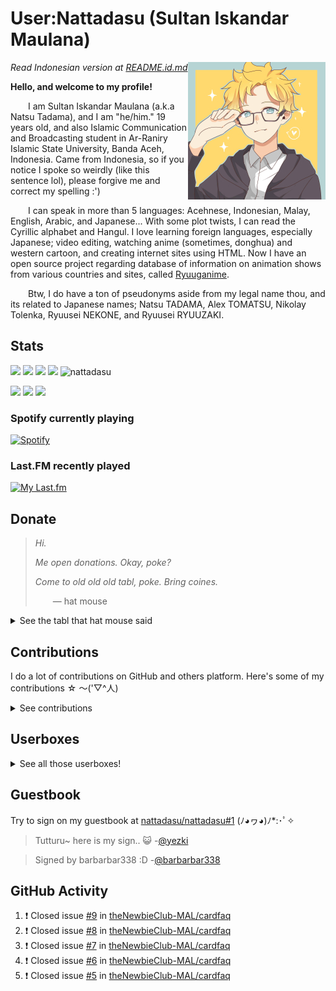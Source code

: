 # User:Nattadasu (Sultan Iskandar Maulana)

<img src="https://raw.githubusercontent.com/nattadasu/Personal/master/assets/readmeAssets/natsuTadamaGlasses.jpg" align="right">

*Read Indonesian version at [README.id.md](https://github.com/nattadasu/nattadasu/blob/master/README.id.md)*

**Hello, and welcome to my profile!**

  I am Sultan Iskandar Maulana (a.k.a Natsu Tadama), and I am "he/him." 19 years old, and also Islamic Communication and Broadcasting student in Ar-Raniry Islamic State University, Banda Aceh, Indonesia. Came from Indonesia, so if you notice I spoke so weirdly (like this sentence lol), please forgive me and correct my spelling :')

  I can speak in more than 5 languages: Acehnese, Indonesian, Malay, English, Arabic, and Japanese... With some plot twists, I can read the Cyrillic alphabet and Hangul. I love learning foreign languages, especially Japanese; video editing, watching anime (sometimes, donghua) and western cartoon, and creating internet sites using HTML. Now I have an open source project regarding database of information on animation shows from various countries and sites, called [Ryuuganime](https://github.com/ryuuganime).

  Btw, I do have a ton of pseudonyms aside from my legal name thou, and its related to Japanese names; Natsu TADAMA, Alex TOMATSU, Nikolay Tolenka, Ryuusei NEKONE, and Ryuusei RYUUZAKI.


## Stats

[![](https://img.shields.io/badge/HTML-277%20commits-orange.svg)](https://sourcerer.io/nattadasu) [![](https://img.shields.io/badge/CSS-33%20commits-orange.svg)](https://sourcerer.io/nattadasu) [![](https://img.shields.io/badge/JavaScript-27%20commits-orange.svg)](https://sourcerer.io/nattadasu) [![](https://img.shields.io/badge/TypeScript-18%20commits-orange.svg)](https://sourcerer.io/nattadasu) <img src="https://komarev.com/ghpvc/?username=nattadasu" alt="nattadasu" />

![](https://githubstats.nattadeploy.my.id/api?username=nattadasu&show_icons=true) ![](https://githubstats.nattadeploy.my.id/api/top-langs/?username=nattadasu&layout=compact&langs_count=8) [![](https://raw.githubusercontent.com/nattadasu/github-stats/master/generated/languages.svg)](https://github.com/jstrieb/github-stats)

### Spotify currently playing
[![Spotify](https://spotify.nattadeploy.my.id/api/spotify)](https://open.spotify.com/user/nattadasu)

### Last&period;FM recently played
[![My Last.fm](https://lastfm.nattadeploy.my.id/api?user=nattadasu)](https://www.last.fm/user/nattadasu)

## Donate

> *Hi.*
>
> *Me open donations. Okay, poke?*
>
> *Come to old old old tabl, poke. Bring coines.*
>
>   — hat mouse
<details><summary>See the tabl that hat mouse said</summary>
<table>
<tbody>
<tr>
<td>DANA</td>
<td>085155315151</td>
</tr>
<tr>
<td>DOKU</td>
<td>1674820339</td>
</tr>
<tr>
<td>GO-PAY</td>
<td>085155315151</td>
</tr>
<tr>
<td>i.saku/Indomaret</td>
<td>085155315151</td>
</tr>
<tr>
<td>LinkAja</td>
<td>085155315151</td>
</tr>
<tr>
<td>OVO</td>
<td>085155315151</td>
</tr>
<tr>
<td>Sakuku</td>
<td>085155315151</td>
</tr>
<tr>
<td>Triv</td>
<td>085155315151</td>
</tr>
<tr>
<td>PayPal</td>
<td><a href="https://paypal.me/nattadasu">https://paypal.me/nattadasu</a></td>
</tr>
<tr>
<td>Yandex.Money</td>
<td><a href="https://money.yandex.ru/to/4100115392446184">https://money.yandex.ru/to/4100115392446184</a></td>
</tr>
<tr>
<td>Ko-Fi</td>
<td><a href="https://ko-fi.com/nattadasu">https://ko-fi.com/nattadasu</a></td>
</tr>
<tr>
<td>LiberePay</td>
<td><a href="https://liberapay.com/nattadasu">https://liberapay.com/nattadasu</a></td>
</tr>
<tr>
<td>Trakteer</td>
<td><a href="https://trakteer.id/nattadasu">https://trakteer.id/nattadasu</a></td>
</tr>
<tr>
<td>Bitcoin</td>
<td><code>33aBQqbMiuk53nKpZDC2dFBWKMwrbPNWcf</code></td>
</tr>
<tr>
<td>Ethereum</td>
<td><code>0x58d6f6c0b36ed033140801886d65a22899279110</code></td>
</tr>
<tr>
<td>Litecoin</td>
<td><code>MUGoxUc6PPUwMimNeM6RxPqb2uSPx9WgwS</code></td>
</tr>
<tr>
<td>Basic Auth. Token (BAT)</td>
<td><code>0x3E98817d5B4BB88C067b91Ae6Ebd6Bbf81d0D4BF</code></td>
</tr>
<tr>
<td>DASH</td>
<td><code>7a2WRBe3epDTadRKYpQtPjAdaW2HNMseqr</code></td>
</tr>
<tr>
<td>Ripple</td>
<td><code>rJc5d48m2pDdfurDaemUZT2J18RPcbtPGF</code> tag:<code>195482</code></td>
</tr>
</tbody>
</table>
</details>

## Contributions

I do a lot of contributions on GitHub and others platform. Here's some of my contributions ☆ ～('▽^人)
<details><summary>See contributions</summary>
  
### Ryuuganime

[![](https://githubstats.nattadeploy.my.id/api/pin/?username=ryuuganime&repo=Ryuuganime)](https://github.com/ryuuganime/Ryuuganime) [![](https://githubstats.nattadeploy.my.id/api/pin/?username=ryuuganime&repo=ryuuganime-db)](https://github.com/ryuuganime/ryuuganime-db) [![](https://githubstats.nattadeploy.my.id/api/pin/?username=ryuuganime&repo=animanga-wordlist)](https://github.com/ryuuganime/animanga-wordlist)

### List

[![](https://githubstats.nattadeploy.my.id/api/pin/?username=otakulogy&repo=anime-streaming&show_owner=true)](https://github.com/otakulogy/anime-streaming)

### Personalization

[![](https://githubstats.nattadeploy.my.id/api/pin/?username=nattadasu&repo=mal-blockquote-template)](https://github.com/nattadasu/mal-blockquote-template) [![](https://githubstats.nattadeploy.my.id/api/pin/?username=PKief&repo=vscode-material-icon-theme&show_owner=true)](https://github.com/PKief/vscode-material-icon-theme)

### Translations

#### Indonesian

[![](https://githubstats.nattadeploy.my.id/api/pin/?username=MALSync&repo=MALSync&show_owner=true)](https://github.com/MALSync/MALSync) [![](https://githubstats.nattadeploy.my.id/api/pin/?username=NicoAiko&repo=mikazuki&show_owner=true)](https://github.com/NicoAiko/mikazuki) [![](https://githubstats.nattadeploy.my.id/api/pin/?username=hummingbird-me&repo=kitsu-web&show_owner=true)](https://github.com/hummingbird-me/hummingbird-client) [![](https://githubstats.nattadeploy.my.id/api/pin/?username=Zenrac&repo=Watora&show_owner=true)](https://github.com/Zenrac/Watora) [![](https://githubstats.nattadeploy.my.id/api/pin/?username=ContributorCovenant&repo=contributor_covenant&show_owner=true)](https://github.com/ContributorCovenant/contributor_covenant) [![](https://githubstats.nattadeploy.my.id/api/pin/?username=ytmdesktop&repo=ytmdesktop)](https://github.com/ytmdesktop/ytmdesktop)

-   [osu!player Plus](https://osu.ppy.sh/community/forums/topics/660418) by [- Founntain -](https://osu.ppy.sh/users/5105217), is a music player application based on osu! beatmap available in the personal computer. Translations to Indonesian.

#### Malay

[![](https://githubstats.nattadeploy.my.id/api/pin/?username=MALSync&repo=MALSync&show_owner=true)](https://github.com/MALSync/MALSync) [![](https://githubstats.nattadeploy.my.id/api/pin/?username=NicoAiko&repo=mikazuki&show_owner=true)](https://github.com/NicoAiko/mikazuki)

#### Arabic

[![](https://githubstats.nattadeploy.my.id/api/pin/?username=NicoAiko&repo=mikazuki&show_owner=true)](https://github.com/NicoAiko/mikazuki)

### Beta testing
[![](https://githubstats.nattadeploy.my.id/api/pin/?username=PreMiD&repo=Linux&show_owner=true)](https://github.com/PreMiD/Linux)

</details>

## Userboxes

<details><summary>See all those userboxes!</summary>
  <img src="https://raw.githubusercontent.com/nattadasu/Personal/master/assets/mal-profile-page/v3/assets/babel/languages/id-n.png" alt=""> <img src="https://raw.githubusercontent.com/nattadasu/Personal/master/assets/mal-profile-page/v3/assets/babel/languages/ace-4.png" alt=""> <img src="https://raw.githubusercontent.com/nattadasu/Personal/master/assets/mal-profile-page/v3/assets/babel/languages/en-4.png" alt=""> <img src="https://raw.githubusercontent.com/nattadasu/Personal/master/assets/mal-profile-page/v3/assets/babel/languages/ms-4.png" alt=""> <img src="https://raw.githubusercontent.com/nattadasu/Personal/master/assets/mal-profile-page/v3/assets/babel/languages/ar-3.png" alt=""> <img src="https://raw.githubusercontent.com/nattadasu/Personal/master/assets/mal-profile-page/v3/assets/babel/languages/ja-2.png" alt=""> <img src="https://raw.githubusercontent.com/nattadasu/Personal/master/assets/mal-profile-page/v3/assets/babel/languages/ru-1.png" alt=""> <img src="https://raw.githubusercontent.com/nattadasu/Personal/master/assets/mal-profile-page/v3/assets/babel/languages/tl-1.png" alt=""> <img src="https://raw.githubusercontent.com/nattadasu/Personal/master/assets/mal-profile-page/v3/assets/babel/programming/html.png" alt=""> <img src="https://raw.githubusercontent.com/nattadasu/Personal/master/assets/mal-profile-page/v3/assets/babel/programming/js-1.png" alt=""> <img src="https://raw.githubusercontent.com/nattadasu/Personal/master/assets/mal-profile-page/v3/assets/babel/programming/md.png" alt=""> <img src="https://raw.githubusercontent.com/nattadasu/Personal/master/assets/mal-profile-page/v3/assets/babel/programming/mediawiki.png" alt=""> <img src="https://raw.githubusercontent.com/nattadasu/Personal/master/assets/mal-profile-page/v3/assets/babel/programming/xml.png" alt=""> <img src="https://raw.githubusercontent.com/nattadasu/Personal/master/assets/mal-profile-page/v3/assets/babel/script/arab-N.png" alt=""> <img src="https://raw.githubusercontent.com/nattadasu/Personal/master/assets/mal-profile-page/v3/assets/babel/script/jawi-N.png" alt=""> <img src="https://raw.githubusercontent.com/nattadasu/Personal/master/assets/mal-profile-page/v3/assets/babel/script/kana-N.png" alt=""> <img src="https://raw.githubusercontent.com/nattadasu/Personal/master/assets/mal-profile-page/v3/assets/babel/script/Cyrl-5.png" alt=""> <img src="https://raw.githubusercontent.com/nattadasu/Personal/master/assets/mal-profile-page/v3/assets/babel/script/ipa-3.png" alt=""> <img src="https://raw.githubusercontent.com/nattadasu/Personal/master/assets/mal-profile-page/v3/assets/babel/script/sund-3.png" alt=""> <img src="https://raw.githubusercontent.com/nattadasu/Personal/master/assets/mal-profile-page/v3/assets/babel/script/kanji-1.png" alt=""> <img src="https://raw.githubusercontent.com/nattadasu/Personal/master/assets/mal-profile-page/v3/assets/babel/script/coptic.png" alt=""> <img src="https://raw.githubusercontent.com/nattadasu/Personal/master/assets/mal-profile-page/v3/assets/babel/script/greek.png" alt=""> <img src="https://raw.githubusercontent.com/nattadasu/Personal/master/assets/mal-profile-page/v3/assets/babel/script/han.png" alt=""> <img src="https://raw.githubusercontent.com/nattadasu/Personal/master/assets/mal-profile-page/v3/assets/babel/script/java-0.png" alt=""> <img src="https://raw.githubusercontent.com/nattadasu/Personal/master/assets/mal-profile-page/v3/assets/babel/cyberbullying.png" alt=""> <img src="https://raw.githubusercontent.com/nattadasu/Personal/master/assets/mal-profile-page/v3/assets/babel/email.png" alt=""> <img src="https://raw.githubusercontent.com/nattadasu/Personal/master/assets/mal-profile-page/v3/assets/babel/im.png" alt=""> <img src="https://raw.githubusercontent.com/nattadasu/Personal/master/assets/mal-profile-page/v3/assets/babel/netAddict.png" alt=""> <img src="https://raw.githubusercontent.com/nattadasu/Personal/master/assets/mal-profile-page/v3/assets/babel/languages/1337-4.png" alt=""> <img src="https://raw.githubusercontent.com/nattadasu/Personal/master/assets/mal-profile-page/v3/assets/babel/languages/cat-n.png" alt=""> <img src="https://raw.githubusercontent.com/nattadasu/Personal/master/assets/mal-profile-page/v3/assets/babel/languages/conLang.png" alt=""> <img src="https://raw.githubusercontent.com/nattadasu/Personal/master/assets/mal-profile-page/v3/assets/babel/languages/gibberish.png" alt=""> <img src="https://raw.githubusercontent.com/nattadasu/Personal/master/assets/mal-profile-page/v3/assets/babel/languages/internetSlang-3.png" alt=""> <img src="https://raw.githubusercontent.com/nattadasu/Personal/master/assets/mal-profile-page/v3/assets/babel/languages/language.png" alt=""> <img src="https://raw.githubusercontent.com/nattadasu/Personal/master/assets/mal-profile-page/v3/assets/babel/languages/lazyEnglish-3.png" alt=""> <img src="https://raw.githubusercontent.com/nattadasu/Personal/master/assets/mal-profile-page/v3/assets/babel/languages/lolcat-5.png" alt=""> <img src="https://raw.githubusercontent.com/nattadasu/Personal/master/assets/mal-profile-page/v3/assets/babel/languages/sarcasm.png" alt=""> <img src="https://raw.githubusercontent.com/nattadasu/Personal/master/assets/mal-profile-page/v3/assets/babel/languages/ubbi-n.png" alt=""> <img src="https://raw.githubusercontent.com/nattadasu/Personal/master/assets/mal-profile-page/v3/assets/babel/languages/urbanEnglish.png" alt="">
</details>

## Guestbook

Try to sign on my guestbook at [nattadasu/nattadasu#1](https://github.com/nattadasu/nattadasu/issues/1) (ﾉ◕ヮ◕)ﾉ\*:･ﾟ✧

<!--START:guestbook-->
> Tutturu~  here is my sign.. :smiley_cat: 
> -[@yezki](https://github.com/yezki)

> Signed by barbarbar338 :D
> -[@barbarbar338](https://github.com/barbarbar338)
<!--END:guestbook-->

## GitHub Activity
<!--START_SECTION:activity-->
1. ❗️ Closed issue [#9](https://github.com/theNewbieClub-MAL/cardfaq/issues/9) in [theNewbieClub-MAL/cardfaq](https://github.com/theNewbieClub-MAL/cardfaq)
2. ❗️ Closed issue [#8](https://github.com/theNewbieClub-MAL/cardfaq/issues/8) in [theNewbieClub-MAL/cardfaq](https://github.com/theNewbieClub-MAL/cardfaq)
3. ❗️ Closed issue [#7](https://github.com/theNewbieClub-MAL/cardfaq/issues/7) in [theNewbieClub-MAL/cardfaq](https://github.com/theNewbieClub-MAL/cardfaq)
4. ❗️ Closed issue [#6](https://github.com/theNewbieClub-MAL/cardfaq/issues/6) in [theNewbieClub-MAL/cardfaq](https://github.com/theNewbieClub-MAL/cardfaq)
5. ❗️ Closed issue [#5](https://github.com/theNewbieClub-MAL/cardfaq/issues/5) in [theNewbieClub-MAL/cardfaq](https://github.com/theNewbieClub-MAL/cardfaq)
<!--END_SECTION:activity-->